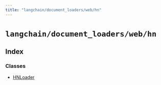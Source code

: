 ```yaml
---
title: "langchain/document_loaders/web/hn"
---
```


# `langchain/document_loaders/web/hn`

## Index

### Classes

- [HNLoader](classes/HNLoader.md)
